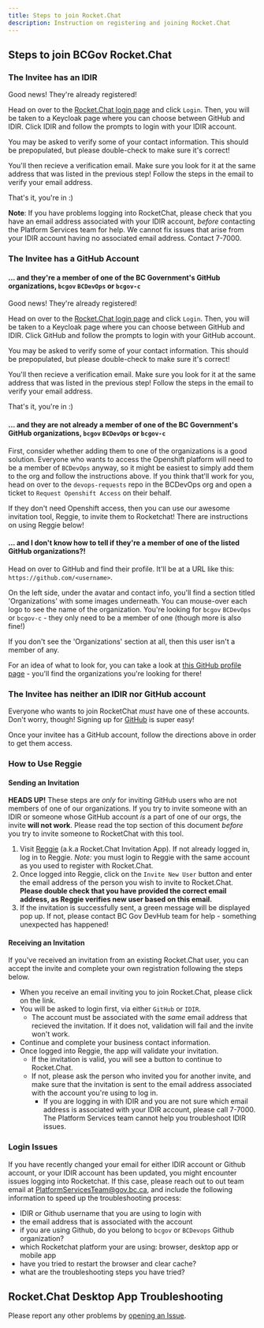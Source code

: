 ```yaml
---
title: Steps to join Rocket.Chat
description: Instruction on registering and joining Rocket.Chat
---
```


## Steps to join BCGov Rocket.Chat

### The Invitee has an IDIR

Good news! They're already registered!

Head on over to the [Rocket.Chat login page](https://chat.developer.gov.bc.ca/) and click `Login`. 
Then, you will be taken to a Keycloak page where you can choose between GitHub and IDIR. 
Click IDIR and follow the prompts to login with your IDIR account.

You may be asked to verify some of your contact information. This should be prepopulated, but please double-check to make sure it's correct!

You'll then recieve a verification email. Make sure you look for it at the same address that was listed in the previous step!
Follow the steps in the email to verify your email address.

That's it, you're in :)

**Note**:
If you have problems logging into RocketChat, please check that you have an email address associated with your IDIR account, 
*before* contacting the Platform Services team for help.
We cannot fix issues that arise from your IDIR account having no associated email address. Contact 7-7000.

### The Invitee has a GitHub Account

#### ... and they're a member of one of the BC Government's GitHub organizations, `bcgov` `BCDevOps` or `bcgov-c`

Good news! They're already registered!

Head on over to the [Rocket.Chat login page](https://chat.developer.gov.bc.ca/) and click `Login`. 
Then, you will be taken to a Keycloak page where you can choose between GitHub and IDIR. 
Click GitHub and follow the prompts to login with your GitHub account.

You may be asked to verify some of your contact information. This should be prepopulated, but please double-check to make sure it's correct!

You'll then recieve a verification email. Make sure you look for it at the same address that was listed in the previous step!
Follow the steps in the email to verify your email address.

That's it, you're in :)

#### ... and they are **not** already a member of one of the BC Government's GitHub organizations, `bcgov` `BCDevOps` or `bcgov-c`

First, consider whether adding them to one of the organizations is a good solution.
Everyone who wants to access the Openshift platform will need to be a member of `BCDevOps` anyway, 
so it might be easiest to simply add them to the org and follow the instructions above.
If you think that'll work for you, head on over to the `devops-requests` repo in the BCDevOps org and open a ticket to `Request Openshift Access` on their behalf.

If they don't need Openshift access, then you can use our awesome invitation tool, Reggie, to invite them to Rocketchat!
There are instructions on using Reggie below!

#### ... and I don't know how to tell if they're a member of one of the listed GitHub organizations?!

Head on over to GitHub and find their profile. It'll be at a URL like this: `https://github.com/<username>`.

On the left side, under the avatar and contact info, you'll find a section titled 'Organizations' with some images underneath.
You can mouse-over each logo to see the name of the organization. 
You're looking for `bcgov` `BCDevOps` or `bcgov-c` - they only need to be a member of one (though more is also fine!)

If you don't see the 'Organizations' section at all, then this user isn't a member of any.

For an idea of what to look for, you can take a look at [this GitHub profile page](https://github.com/ShellyXueHan) - you'll find the organizations you're looking for there!

### The Invitee has neither an IDIR nor GitHub account

Everyone who wants to join RocketChat *must* have one of these accounts. Don't worry, though! 
Signing up for [GitHub](https://github.com/) is super easy! 

Once your invitee has a GitHub account, follow the directions above in order to get them access.

### How to Use Reggie

#### Sending an Invitation

**HEADS UP!** These steps are *only* for inviting GitHub users who are not members of one of our organizations. 
If you try to invite someone with an IDIR or someone whose GitHub account *is* a part of one of our orgs, the invite **will not work**.
Please read the top section of this document *before* you try to invite someone to RocketChat with this tool.

1. Visit [Reggie](https://reggie.developer.gov.bc.ca/) (a.k.a Rocket.Chat Invitation App). If not already logged in, log in to Reggie. *Note:* you must login to Reggie with the same account as you used to register with Rocket.Chat.
1. Once logged into Reggie, click on the `Invite New User` button and enter the email address of the person you wish to invite to Rocket.Chat.  **Please double check that you have provided the correct email address, as Reggie verifies new user based on this email.**
1. If the invitation is successfully sent, a green message will be displayed pop up. If not, please contact BC Gov DevHub team for help - something unexpected has happened!

#### Receiving an Invitation

If you've received an invitation from an existing Rocket.Chat user, you can accept the invite and complete your own registration following the steps below.  

- When you receive an email inviting you to join Rocket.Chat, please click on the link.
- You will be asked to login first, via either `GitHub` or `IDIR`.
  - The account must be associated with the *same* email address that recieved the invitation. If it does not, validation will fail and the invite won't work.
- Continue and complete your business contact information.
- Once logged into Reggie, the app will validate your invitation.
  - If the invitation is valid, you will see a button to continue to Rocket.Chat.
  - If not, please ask the person who invited you for another invite, and make sure that the invitation is sent to the email address associated with the account you're using to log in.
    - If you are logging in with IDIR and you are not sure which email address is associated with your IDIR account, please call 7-7000. The Platform Services team cannot help you troubleshoot IDIR issues.

### Login Issues

If you have recently changed your email for either IDIR account or Github account, or your IDIR account has been updated, you might encounter issues logging into Rocketchat. If this case, please reach out to out team email at PlatformServicesTeam@gov.bc.ca, and include the following information to speed up the troubleshooting process:
- IDIR or Github username that you are using to login with
- the email address that is associated with the account
- if you are using Github, do you belong to `bcgov` or `BCDevops` Github organization?
- which Rocketchat platform your are using: browser, desktop app or mobile app
- have you tried to restart the browser and clear cache?
- what are the troubleshooting steps you have tried?


## Rocket.Chat Desktop App Troubleshooting

Please report any other problems by [opening an Issue](https://github.com/RocketChat/Rocket.Chat.Electron/issues/new).
